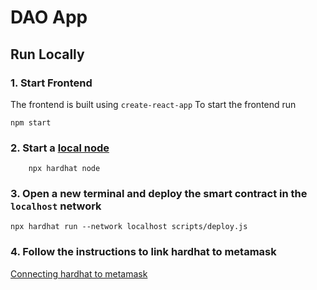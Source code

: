# DAO App

## Run Locally

### 1. Start Frontend

The frontend is built using `create-react-app`
To start the frontend run

```
npm start
```

### 2. Start a [local node](https://hardhat.org/getting-started/#connecting-a-wallet-or-dapp-to-hardhat-network)

```
	npx hardhat node
```

### 3. Open a new terminal and deploy the smart contract in the `localhost` network

```
npx hardhat run --network localhost scripts/deploy.js
```

### 4. Follow the instructions to link hardhat to metamask

[Connecting hardhat to metamask](https://support.chainstack.com/hc/en-us/articles/4408642503449-Using-MetaMask-with-a-Hardhat-node)

